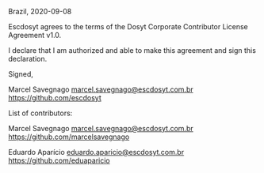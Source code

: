 Brazil, 2020-09-08

Escdosyt agrees to the terms of the Dosyt Corporate Contributor License Agreement v1.0.

I declare that I am authorized and able to make this agreement and sign this declaration.

Signed,

Marcel Savegnago marcel.savegnago@escdosyt.com.br https://github.com/escdosyt


List of contributors:

Marcel Savegnago marcel.savegnago@escdosyt.com.br https://github.com/marcelsavegnago 

Eduardo Aparício eduardo.aparicio@escdosyt.com.br https://github.com/eduaparicio
